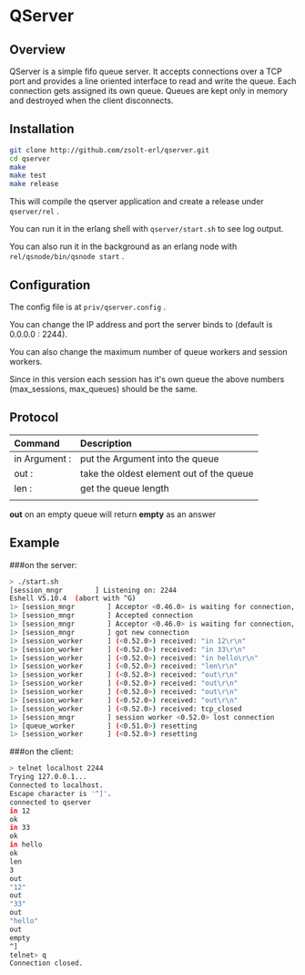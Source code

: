 QServer
=======

Overview
--------
QServer is a simple fifo queue server. It accepts connections over a TCP port and provides a line oriented interface to read and write the queue. Each connection gets assigned its own queue. Queues are kept only in memory and destroyed when the client disconnects.

Installation
------------
```sh
git clone http://github.com/zsolt-erl/qserver.git
cd qserver
make
make test
make release
```

This will compile the qserver application and create a release under ```qserver/rel``` .

You can run it in the erlang shell with ```qserver/start.sh``` to see log output.

You can also run it in the background as an erlang node with ```rel/qsnode/bin/qsnode start``` .

Configuration
-------------
The config file is at ```priv/qserver.config``` .

You can change the IP address and port the server binds to (default is 0.0.0.0 : 2244).

You can also change the maximum number of queue workers and session workers. 

Since in this version each session has it's own queue the above numbers (max_sessions, max_queues) should be the same.

Protocol
--------
Command         | Description
:---------------|:---------------
in Argument :   | put the Argument into the queue |
out         :   | take the oldest element out of the queue |
len         :   | get the queue length
                | 
    
**out** on an empty queue will return **empty** as an answer

Example
-------
###on the server:
```sh
> ./start.sh
[session_mngr        ] Listening on: 2244
Eshell V5.10.4  (abort with ^G)
1> [session_mngr        ] Acceptor <0.46.0> is waiting for connection, <0.45.0>
1> [session_mngr        ] Accepted connection
1> [session_mngr        ] Acceptor <0.46.0> is waiting for connection, <0.45.0>
1> [session_mngr        ] got new connection
1> [session_worker      ] (<0.52.0>) received: "in 12\r\n"
1> [session_worker      ] (<0.52.0>) received: "in 33\r\n"
1> [session_worker      ] (<0.52.0>) received: "in hello\r\n"
1> [session_worker      ] (<0.52.0>) received: "len\r\n"
1> [session_worker      ] (<0.52.0>) received: "out\r\n"
1> [session_worker      ] (<0.52.0>) received: "out\r\n"
1> [session_worker      ] (<0.52.0>) received: "out\r\n"
1> [session_worker      ] (<0.52.0>) received: "out\r\n"
1> [session_worker      ] (<0.52.0>) received: tcp_closed
1> [session_mngr        ] session worker <0.52.0> lost connection
1> [queue_worker        ] (<0.51.0>) resetting
1> [session_worker      ] (<0.52.0>) resetting
```

###on the client:
```sh
> telnet localhost 2244
Trying 127.0.0.1...
Connected to localhost.
Escape character is '^]'.
connected to qserver
in 12
ok
in 33
ok
in hello
ok
len
3
out
"12"
out
"33"
out
"hello"
out
empty
^]
telnet> q
Connection closed.
```
